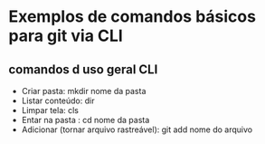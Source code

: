 # Exemplos de comandos básicos para git  via CLI    

## comandos d uso geral CLI     

- Criar pasta: mkdir nome da pasta  
- Listar conteúdo: dir
- Limpar tela: cls
- Entar na pasta : cd nome da pasta
- Adicionar (tornar arquivo rastreável): git add nome do arquivo